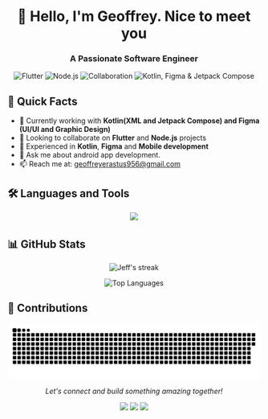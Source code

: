 <h1 align="center">👋 Hello, I'm Geoffrey. Nice to meet you</h1>
<h3 align="center">A Passionate Software Engineer</h3>
<p align="center">
<img src="https://img.shields.io/badge/Focus-Flutter-blue?style=for-the-badge&logo=flutter" alt="Flutter">
<img src="https://img.shields.io/badge/Focus-Node.js-green?style=for-the-badge&logo=node.js" alt="Node.js">
<img src="https://img.shields.io/badge/Open_to-Collaboration-blue?style=for-the-badge&logo=github" alt="Collaboration">
<img src="https://img.shields.io/badge/Also_Work_With-Kotlin_|_Figma_|_Jetpack_Compose-orange?style=for-the-badge&logo=kotlin" alt="Kotlin, Figma & Jetpack Compose">
</p>

## 🚀 Quick Facts

- 🔭 Currently working with **Kotlin(XML and Jetpack Compose) and Figma (UI/UI and Graphic Design)**
- 👯 Looking to collaborate on **Flutter** and **Node.js** projects
- 🌱 Experienced in **Kotlin**, **Figma** and **Mobile development**
- 💬 Ask me about android app development.
- 📫 Reach me at: [geoffreyerastus956@gmail.com](mailto:geoffreyerastus956@gmail.com)

 ## 🛠️ Languages and Tools

<p align="center">
  <img src="https://skillicons.dev/icons?i=python,javascript,typescript,nodejs,bootstrap,css,docker,git,html,postgres,mongo,firebase,kotlin,flutter,figma&perline=9" />
</p>

## 📊 GitHub Stats

<p align="center">
  <img src="https://github-readme-streak-stats.herokuapp.com/?user=Jeffkent01coder&theme=radical&hide_border=true&stroke=0000&background=060A0CD0" alt="Jeff's streak" />
</p>

<p align="center">
  <img src="https://github-readme-stats.vercel.app/api/top-langs/?username=Jeffkent01coder&theme=shadow_blue&layout=compact" alt="Top Languages" />
</p>

## 🌱 Contributions

<p align="center">
  <img src="contributions.svg" alt="Contributions Graph" />
</p>

<p align="center">
  <i>Let's connect and build something amazing together!</i>
</p>
<p align="center">
  <a href="[https://linkedin.com/in](https://www.linkedin.com/in/geoffrey-erastus-3a185a214/" target="_blank"><img src="https://img.shields.io/badge/-LinkedIn-0077B5?style=flat-square&logo=Linkedin&logoColor=white"/></a>
  <a href="https://twitter.com/CodexKent" target="_blank"><img src="https://img.shields.io/badge/-Twitter-1DA1F2?style=flat-square&logo=Twitter&logoColor=white"/></a>
  <a href="https://jeff-portifolio.vercel.app/" target="_blank"><img src="https://img.shields.io/badge/-Portfolio-4285F4?style=flat-square&logo=google-chrome&logoColor=white"/></a>
</p>


